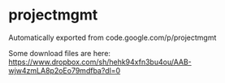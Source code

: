 # projectmgmt
Automatically exported from code.google.com/p/projectmgmt

Some download files are here:
https://www.dropbox.com/sh/hehk94xfn3bu4ou/AAB-wjw4zmLA8p2oEo79mdfba?dl=0
